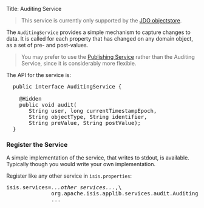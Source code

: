 Title: Auditing Service

> This service is currently only supported by the [JDO objectstore](../../components/objectstores/jdo/about.html).

The `AuditingService` provides a simple mechanism to capture changes to data.  It is called for each property that has changed on any domain object, as a set of pre- and post-values.

> You may prefer to use the [Publishing Service](publishing-service.html) rather than the Auditing Service, since it is considerably more flexible.

The API for the service is:

<pre>
  public interface AuditingService {
    
    @Hidden
    public void audit(
       String user, long currentTimestampEpoch, 
       String objectType, String identifier, 
       String preValue, String postValue);
  }
</pre>

### Register the Service

A simple implementation of the service, that writes to stdout, is available.  Typically though you would write your own implementation.

Register like any other service in `isis.properties`:

<pre>
isis.services=<i>...other services...</i>,\
              org.apache.isis.applib.services.audit.AuditingService$Stdout,\
              ...
</pre>

